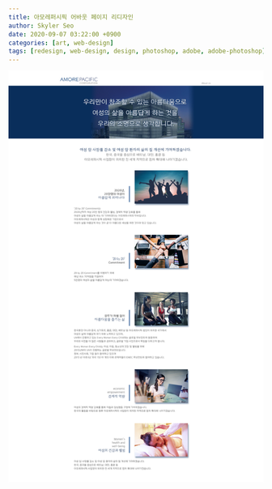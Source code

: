 ```yaml
---
title: 아모레퍼시픽 어바웃 페이지 리디자인
author: Skyler Seo
date: 2020-09-07 03:22:00 +0900
categories: [art, web-design]
tags: [redesign, web-design, design, photoshop, adobe, adobe-photoshop]
---
```


![Amore about page Redesign](/assets/img/design-work/amore-about-page-redesign.jpg)
